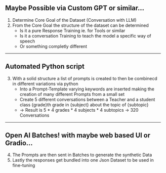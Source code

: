 Maybe Possible via Custom GPT or similar...
--- 
1. Determine Core Goal of the Dataset (Conversation with LLM)
2. From the Core Goal the structure of the dataset can be determined
    - Is it a pure Response Training ie. for Tools or similar
    - Is it a conversation Training to teach the model a specific way of speech
    - Or something completly different

---
Automated Python script 
---
3. With a solid structure a list of prompts is created to then be combinecd in different variations via python 
    - Into a Prompt-Template varying keywords are inserted making the creation of many different Prompts from a small set
    - Create 5 different conversations between a Teacher and a student class {grade}th grade in {subject} about the topic of {subtopic}
    - -> Result is 5 * 4 grades * 4 subjects * 4 subtopics ->  320 Conversations
---
Open AI Batches! with maybe web based UI or Gradio...
---
4. The Prompts are then sent in Batches to generate the synthetic Data
5. Lastly the responses get bundled into one Json Dataset to be used in fine-tuning